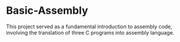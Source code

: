 # Basic-Assembly
This project served as a fundamental introduction to assembly code, involving the translation of three C programs into assembly language. 
